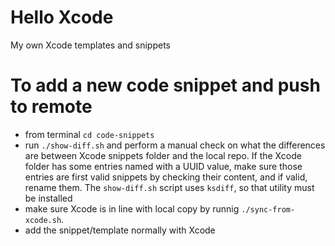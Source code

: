 # Hello Xcode

My own Xcode templates and snippets

# To add a new code snippet and push to remote

- from terminal `cd code-snippets`
- run `./show-diff.sh` and perform a manual check on what the differences are between Xcode snippets folder and the local repo. If the Xcode folder has some entries named with a UUID value, make sure those entries are first valid snippets by checking their content, and if valid, rename them. The `show-diff.sh` script uses `ksdiff`, so that utility must be installed
- make sure Xcode is in line with local copy by runnig `./sync-from-xcode.sh`.
- add the snippet/template normally with Xcode
